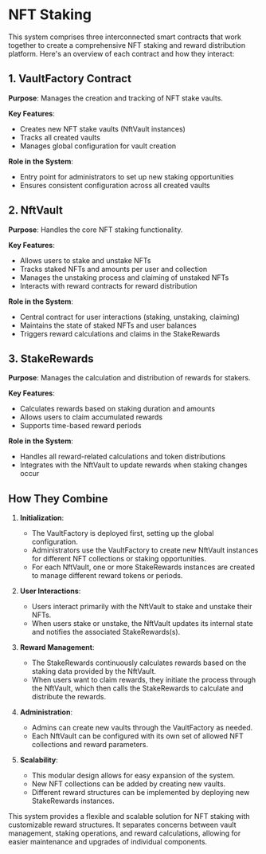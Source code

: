 # NFT Staking

This system comprises three interconnected smart contracts that work together to create a comprehensive NFT staking and reward distribution platform. Here's an overview of each contract and how they interact:

## 1. VaultFactory Contract

**Purpose**: Manages the creation and tracking of NFT stake vaults.

**Key Features**:

- Creates new NFT stake vaults (NftVault instances)
- Tracks all created vaults
- Manages global configuration for vault creation

**Role in the System**:

- Entry point for administrators to set up new staking opportunities
- Ensures consistent configuration across all created vaults

## 2. NftVault

**Purpose**: Handles the core NFT staking functionality.

**Key Features**:

- Allows users to stake and unstake NFTs
- Tracks staked NFTs and amounts per user and collection
- Manages the unstaking process and claiming of unstaked NFTs
- Interacts with reward contracts for reward distribution

**Role in the System**:

- Central contract for user interactions (staking, unstaking, claiming)
- Maintains the state of staked NFTs and user balances
- Triggers reward calculations and claims in the StakeRewards

## 3. StakeRewards

**Purpose**: Manages the calculation and distribution of rewards for stakers.

**Key Features**:

- Calculates rewards based on staking duration and amounts
- Allows users to claim accumulated rewards
- Supports time-based reward periods

**Role in the System**:

- Handles all reward-related calculations and token distributions
- Integrates with the NftVault to update rewards when staking changes occur

## How They Combine

1. **Initialization**:

   - The VaultFactory is deployed first, setting up the global configuration.
   - Administrators use the VaultFactory to create new NftVault instances for different NFT collections or staking opportunities.
   - For each NftVault, one or more StakeRewards instances are created to manage different reward tokens or periods.

2. **User Interactions**:

   - Users interact primarily with the NftVault to stake and unstake their NFTs.
   - When users stake or unstake, the NftVault updates its internal state and notifies the associated StakeRewards(s).

3. **Reward Management**:

   - The StakeRewards continuously calculates rewards based on the staking data provided by the NftVault.
   - When users want to claim rewards, they initiate the process through the NftVault, which then calls the StakeRewards to calculate and distribute the rewards.

4. **Administration**:

   - Admins can create new vaults through the VaultFactory as needed.
   - Each NftVault can be configured with its own set of allowed NFT collections and reward parameters.

5. **Scalability**:
   - This modular design allows for easy expansion of the system.
   - New NFT collections can be added by creating new vaults.
   - Different reward structures can be implemented by deploying new StakeRewards instances.

This system provides a flexible and scalable solution for NFT staking with customizable reward structures. It separates concerns between vault management, staking operations, and reward calculations, allowing for easier maintenance and upgrades of individual components.
